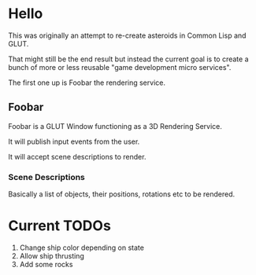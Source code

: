 # Hello #
  
This was originally an attempt to re-create asteroids in Common Lisp and GLUT.
  
That might still be the end result but instead the current goal is to create a bunch of more or less reusable "game development micro services".

The first one up is Foobar the rendering service.

## Foobar ##

Foobar is a GLUT Window functioning as a 3D Rendering Service.

It will publish input events from the user.

It will accept scene descriptions to render.

### Scene Descriptions ###

Basically a list of objects, their positions, rotations etc to be rendered.


# Current TODOs #

1) Change ship color depending on state
2) Allow ship thrusting
3) Add some rocks
